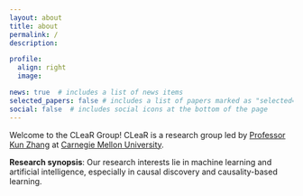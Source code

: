 ```yaml
---
layout: about
title: about
permalink: /
description:

profile:
  align: right
  image:

news: true  # includes a list of news items
selected_papers: false # includes a list of papers marked as "selected={true}"
social: false  # includes social icons at the bottom of the page
---
```


Welcome to the CLeaR Group! CLeaR is a research group led by [Professor Kun Zhang](https://www.andrew.cmu.edu/user/kunz1/) at [Carnegie Mellon University](https://www.cmu.edu).

**Research synopsis**: Our research interests lie in machine learning and artificial intelligence, especially in causal 
discovery and causality-based learning.
